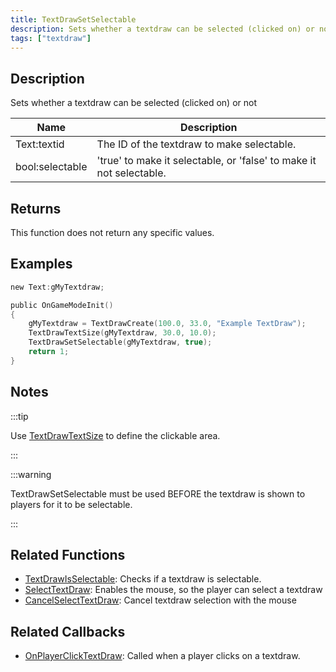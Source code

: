 ```yaml
---
title: TextDrawSetSelectable
description: Sets whether a textdraw can be selected (clicked on) or not.
tags: ["textdraw"]
---
```


## Description

Sets whether a textdraw can be selected (clicked on) or not

| Name            | Description                                                         |
| --------------- | ------------------------------------------------------------------- |
| Text:textid     | The ID of the textdraw to make selectable.                          |
| bool:selectable | 'true' to make it selectable, or 'false' to make it not selectable. |

## Returns

This function does not return any specific values.

## Examples

```c
new Text:gMyTextdraw;

public OnGameModeInit()
{
    gMyTextdraw = TextDrawCreate(100.0, 33.0, "Example TextDraw");
    TextDrawTextSize(gMyTextdraw, 30.0, 10.0);
    TextDrawSetSelectable(gMyTextdraw, true);
    return 1;
}
```

## Notes

:::tip

Use [TextDrawTextSize](TextDrawTextSize) to define the clickable area.

:::

:::warning

TextDrawSetSelectable must be used BEFORE the textdraw is shown to players for it to be selectable.

:::

## Related Functions

- [TextDrawIsSelectable](TextDrawIsSelectable): Checks if a textdraw is selectable.
- [SelectTextDraw](SelectTextDraw): Enables the mouse, so the player can select a textdraw
- [CancelSelectTextDraw](CancelSelectTextDraw): Cancel textdraw selection with the mouse

## Related Callbacks

- [OnPlayerClickTextDraw](../callbacks/OnPlayerClickTextDraw): Called when a player clicks on a textdraw.

